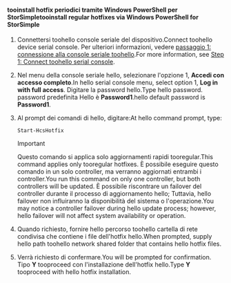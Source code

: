 <!--author=SharS last changed: 9/17/15-->

#### <a name="tooinstall-regular-hotfixes-via-windows-powershell-for-storsimple"></a><span data-ttu-id="2773d-101">tooinstall hotfix periodici tramite Windows PowerShell per StorSimple</span><span class="sxs-lookup"><span data-stu-id="2773d-101">tooinstall regular hotfixes via Windows PowerShell for StorSimple</span></span>
1. <span data-ttu-id="2773d-102">Connettersi toohello console seriale del dispositivo.</span><span class="sxs-lookup"><span data-stu-id="2773d-102">Connect toohello device serial console.</span></span> <span data-ttu-id="2773d-103">Per ulteriori informazioni, vedere [passaggio 1: connessione alla console seriale toohello](../articles/storsimple/storsimple-update-device.md#step1).</span><span class="sxs-lookup"><span data-stu-id="2773d-103">For more information, see [Step 1: Connect toohello serial console](../articles/storsimple/storsimple-update-device.md#step1).</span></span>
2. <span data-ttu-id="2773d-104">Nel menu della console seriale hello, selezionare l'opzione 1, **Accedi con accesso completo**.</span><span class="sxs-lookup"><span data-stu-id="2773d-104">In hello serial console menu, select option 1, **Log in with full access**.</span></span> <span data-ttu-id="2773d-105">Digitare la password hello.</span><span class="sxs-lookup"><span data-stu-id="2773d-105">Type hello password.</span></span> <span data-ttu-id="2773d-106">password predefinita Hello è **Password1**.</span><span class="sxs-lookup"><span data-stu-id="2773d-106">hello default password is **Password1**.</span></span>
3. <span data-ttu-id="2773d-107">Al prompt dei comandi di hello, digitare:</span><span class="sxs-lookup"><span data-stu-id="2773d-107">At hello command prompt, type:</span></span>
   
    ```
    Start-HcsHotfix
    ```
   
    > [!IMPORTANT]
    >
    > <span data-ttu-id="2773d-108">Questo comando si applica solo aggiornamenti rapidi tooregular.</span><span class="sxs-lookup"><span data-stu-id="2773d-108">This command applies only tooregular hotfixes.</span></span> <span data-ttu-id="2773d-109">È possibile eseguire questo comando in un solo controller, ma verranno aggiornati entrambi i controller.</span><span class="sxs-lookup"><span data-stu-id="2773d-109">You run this command on only one controller, but both controllers will be updated.</span></span>
    > <span data-ttu-id="2773d-110">È possibile riscontrare un failover del controller durante il processo di aggiornamento hello; Tuttavia, hello failover non influiranno la disponibilità del sistema o l'operazione.</span><span class="sxs-lookup"><span data-stu-id="2773d-110">You may notice a controller failover during hello update process; however, hello failover will not affect system availability or operation.</span></span>

4. <span data-ttu-id="2773d-111">Quando richiesto, fornire hello percorso toohello cartella di rete condivisa che contiene i file dell'hotfix hello.</span><span class="sxs-lookup"><span data-stu-id="2773d-111">When prompted, supply hello path toohello network shared folder that contains hello hotfix files.</span></span>
5. <span data-ttu-id="2773d-112">Verrà richiesto di confermare.</span><span class="sxs-lookup"><span data-stu-id="2773d-112">You will be prompted for confirmation.</span></span> <span data-ttu-id="2773d-113">Tipo **Y** tooproceed con l'installazione dell'hotfix hello.</span><span class="sxs-lookup"><span data-stu-id="2773d-113">Type **Y** tooproceed with hello hotfix installation.</span></span>

